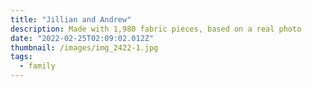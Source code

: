 ```yaml
---
title: "Jillian and Andrew"
description: Made with 1,980 fabric pieces, based on a real photo
date: "2022-02-25T02:09:02.012Z"
thumbnail: /images/img_2422-1.jpg
tags:
  - family
---
```

